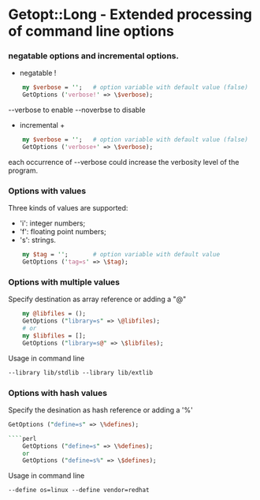 # Getopt::Long - Extended processing of command line options

### negatable options and incremental options.
- negatable !
```perl
    my $verbose = '';   # option variable with default value (false)
    GetOptions ('verbose!' => \$verbose);
```
--verbose to enable
--noverbse to disable

- incremental +
````perl
    my $verbose = '';   # option variable with default value (false)
    GetOptions ('verbose+' => \$verbose);
````
each occurrence of --verbose could increase the verbosity level of the program.

### Options with values
Three kinds of values are supported: 
- 'i': integer numbers;
- 'f': floating point numbers;
- 's': strings.
````perl
    my $tag = '';       # option variable with default value
    GetOptions ('tag=s' => \$tag);
````

### Options with multiple values
Specify destination as array reference or adding a "@"
````perl
    my @libfiles = ();
    GetOptions ("library=s" => \@libfiles);
    # or 
    my $libfiles = [];
    GetOptions ("library=s@" => \$libfiles);
````
Usage in command line
````perl
--library lib/stdlib --library lib/extlib
````

### Options with hash values
Specify the desination as hash reference or adding a '%'
````perl
GetOptions ("define=s" => \%defines);

````perl
    GetOptions ("define=s" => \%defines);
    or
    GetOptions ("define=s%" => \$defines);
````
Usage in command line
````perl
--define os=linux --define vendor=redhat
````
